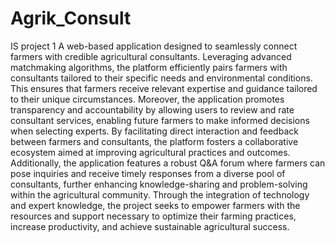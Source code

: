 # Agrik_Consult
IS project 1
A web-based application designed to seamlessly connect farmers with credible agricultural consultants. Leveraging advanced matchmaking algorithms, the platform efficiently pairs farmers with consultants tailored to their specific needs and environmental conditions. This ensures that farmers receive relevant expertise and guidance tailored to their unique circumstances. Moreover, the application promotes transparency and accountability by allowing users to review and rate consultant services, enabling future farmers to make informed decisions when selecting experts. By facilitating direct interaction and feedback between farmers and consultants, the platform fosters a collaborative ecosystem aimed at improving agricultural practices and outcomes. 
Additionally, the application features a robust Q&A forum where farmers can pose inquiries and receive timely responses from a diverse pool of consultants, further enhancing knowledge-sharing and problem-solving within the agricultural community. Through the integration of technology and expert knowledge, the project seeks to empower farmers with the resources and support necessary to optimize their farming practices, increase productivity, and achieve sustainable agricultural success.
